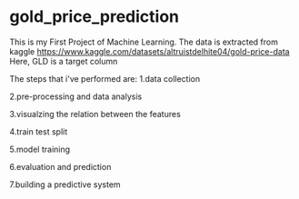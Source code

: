 # gold_price_prediction

This is my First Project of Machine Learning.
The data is extracted from kaggle https://www.kaggle.com/datasets/altruistdelhite04/gold-price-data
Here, GLD is a target column


The steps that i've performed are:
1.data collection

2.pre-processing and data analysis

3.visualzing the relation between the features

4.train test split

5.model training

6.evaluation and prediction

7.building a predictive system
